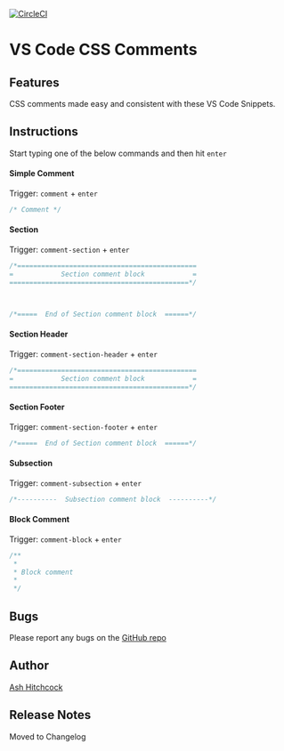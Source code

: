 [![CircleCI](https://circleci.com/gh/ashhitch/vs-code-css-comments.svg?style=svg)](https://circleci.com/gh/ashhitch/vs-code-css-comments)

# VS Code CSS Comments 

## Features

CSS comments made easy and consistent with these VS Code Snippets.


## Instructions

Start typing one of the below commands and then hit `enter`

#### Simple Comment

Trigger: `comment` + `enter`

```css
/* Comment */
```


#### Section

Trigger: `comment-section` + `enter`


```css
/*=============================================
=            Section comment block            =
=============================================*/



/*=====  End of Section comment block  ======*/
```

#### Section Header

Trigger: `comment-section-header` + `enter`

```css
/*=============================================
=            Section comment block            =
=============================================*/
```

#### Section Footer

Trigger: `comment-section-footer` + `enter`

```css
/*=====  End of Section comment block  ======*/
```

#### Subsection

Trigger: `comment-subsection` + `enter`

```css
/*----------  Subsection comment block  ----------*/
```


#### Block Comment

Trigger: `comment-block` + `enter`

```css
/**
 *
 * Block comment
 *
 */
 ```

 ## Bugs 
 Please report any bugs on the [GitHub repo](https://github.com/ashhitch/vs-code-css-comments/issues)


 ## Author
 [Ash Hitchcock](https://www.ashleyhitchcock.com)


## Release Notes

Moved to Changelog
